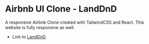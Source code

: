 # Airbnb UI Clone - LandDnD 
A responsive Airbnb Clone created with TailwindCSS and React. This website is fully responsive as well. 
- Link to [LandDnD](https://gilded-babka-3128fe.netlify.app/)
